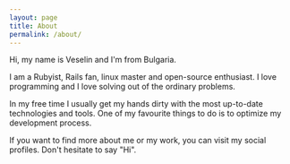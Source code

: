 ```yaml
---
layout: page
title: About
permalink: /about/
---
```


Hi, my name is Veselin and I'm from Bulgaria.

I am a Rubyist, Rails fan, linux master and open-source enthusiast. I love programming and I love solving out of the ordinary problems.

In my free time I usually get my hands dirty with the most up-to-date technologies and tools. One of my favourite things to do is to optimize my development process.

If you want to find more about me or my work, you can visit my social profiles. Don't hesitate to say "Hi".
